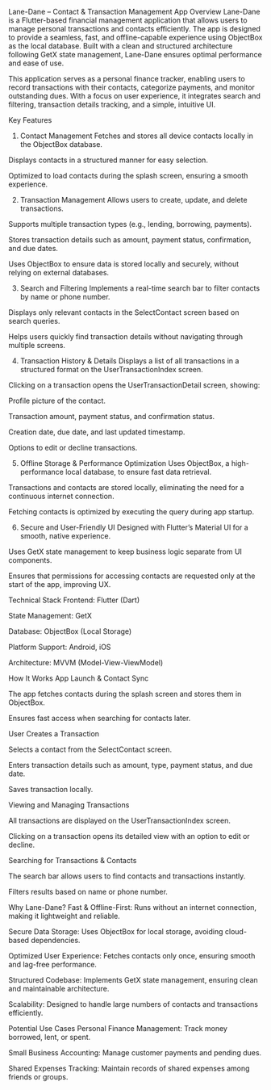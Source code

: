 Lane-Dane – Contact & Transaction Management App
Overview
Lane-Dane is a Flutter-based financial management application that allows users to manage personal transactions and contacts efficiently. The app is designed to provide a seamless, fast, and offline-capable experience using ObjectBox as the local database. Built with a clean and structured architecture following GetX state management, Lane-Dane ensures optimal performance and ease of use.

This application serves as a personal finance tracker, enabling users to record transactions with their contacts, categorize payments, and monitor outstanding dues. With a focus on user experience, it integrates search and filtering, transaction details tracking, and a simple, intuitive UI.

Key Features
1. Contact Management
Fetches and stores all device contacts locally in the ObjectBox database.

Displays contacts in a structured manner for easy selection.

Optimized to load contacts during the splash screen, ensuring a smooth experience.

2. Transaction Management
Allows users to create, update, and delete transactions.

Supports multiple transaction types (e.g., lending, borrowing, payments).

Stores transaction details such as amount, payment status, confirmation, and due dates.

Uses ObjectBox to ensure data is stored locally and securely, without relying on external databases.

3. Search and Filtering
Implements a real-time search bar to filter contacts by name or phone number.

Displays only relevant contacts in the SelectContact screen based on search queries.

Helps users quickly find transaction details without navigating through multiple screens.

4. Transaction History & Details
Displays a list of all transactions in a structured format on the UserTransactionIndex screen.

Clicking on a transaction opens the UserTransactionDetail screen, showing:

Profile picture of the contact.

Transaction amount, payment status, and confirmation status.

Creation date, due date, and last updated timestamp.

Options to edit or decline transactions.

5. Offline Storage & Performance Optimization
Uses ObjectBox, a high-performance local database, to ensure fast data retrieval.

Transactions and contacts are stored locally, eliminating the need for a continuous internet connection.

Fetching contacts is optimized by executing the query during app startup.

6. Secure and User-Friendly UI
Designed with Flutter’s Material UI for a smooth, native experience.

Uses GetX state management to keep business logic separate from UI components.

Ensures that permissions for accessing contacts are requested only at the start of the app, improving UX.

Technical Stack
Frontend: Flutter (Dart)

State Management: GetX

Database: ObjectBox (Local Storage)

Platform Support: Android, iOS

Architecture: MVVM (Model-View-ViewModel)

How It Works
App Launch & Contact Sync

The app fetches contacts during the splash screen and stores them in ObjectBox.

Ensures fast access when searching for contacts later.

User Creates a Transaction

Selects a contact from the SelectContact screen.

Enters transaction details such as amount, type, payment status, and due date.

Saves transaction locally.

Viewing and Managing Transactions

All transactions are displayed on the UserTransactionIndex screen.

Clicking on a transaction opens its detailed view with an option to edit or decline.

Searching for Transactions & Contacts

The search bar allows users to find contacts and transactions instantly.

Filters results based on name or phone number.

Why Lane-Dane?
Fast & Offline-First: Runs without an internet connection, making it lightweight and reliable.

Secure Data Storage: Uses ObjectBox for local storage, avoiding cloud-based dependencies.

Optimized User Experience: Fetches contacts only once, ensuring smooth and lag-free performance.

Structured Codebase: Implements GetX state management, ensuring clean and maintainable architecture.

Scalability: Designed to handle large numbers of contacts and transactions efficiently.

Potential Use Cases
Personal Finance Management: Track money borrowed, lent, or spent.

Small Business Accounting: Manage customer payments and pending dues.

Shared Expenses Tracking: Maintain records of shared expenses among friends or groups.
